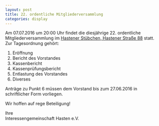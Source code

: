 ```yaml
---
layout: post
title: 22. ordentliche Mitgliederversammlung
categories: display
---
```


Am 07.07.2016 um 20:00 Uhr findet die diesjährige 22. ordentliche Mitgliederversammlung im
[Hastener Stübchen, Hastener Straße 88](https://www.google.de/maps/place/Hastener+Str.+88,+42855+Remscheid/@51.1953651,7.165121,17z/data=!3m1!4b1!4m5!3m4!1s0x47b8d5f5faef40cd:0x994cc6700ec52459!8m2!3d51.1953618!4d7.167315) statt. Zur Tagesordnung gehört:

  1. Eröffnung
  2. Bericht des Vorstandes
  3. Kassenbericht
  4. Kassenprüfungsbericht
  5. Entlastung des Vorstandes
  6. Diverses

Anträge zu Punkt 6 müssen dem Vorstand bis zum 27.06.2016 in schriftlicher Form
vorliegen.

Wir hoffen auf rege Beteiligung!

Ihre  
Interessengemeinschaft Hasten e.V.

